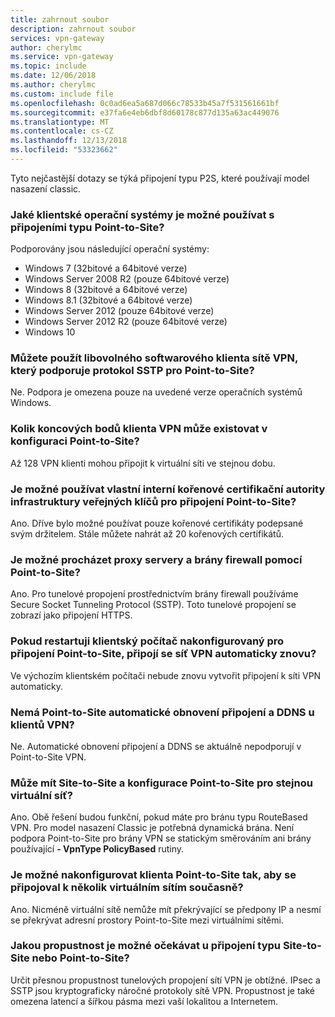 ```yaml
---
title: zahrnout soubor
description: zahrnout soubor
services: vpn-gateway
author: cherylmc
ms.service: vpn-gateway
ms.topic: include
ms.date: 12/06/2018
ms.author: cherylmc
ms.custom: include file
ms.openlocfilehash: 0c0ad6ea5a687d066c78533b45a7f531561661bf
ms.sourcegitcommit: e37fa6e4eb6dbf8d60178c877d135a63ac449076
ms.translationtype: MT
ms.contentlocale: cs-CZ
ms.lasthandoff: 12/13/2018
ms.locfileid: "53323662"
---
```

Tyto nejčastější dotazy se týká připojení typu P2S, které používají model nasazení classic.

### <a name="what-client-operating-systems-can-i-use-with-point-to-site"></a>Jaké klientské operační systémy je možné používat s připojeními typu Point-to-Site?

Podporovány jsou následující operační systémy:

* Windows 7 (32bitové a 64bitové verze)
* Windows Server 2008 R2 (pouze 64bitové verze)
* Windows 8 (32bitové a 64bitové verze)
* Windows 8.1 (32bitové a 64bitové verze)
* Windows Server 2012 (pouze 64bitové verze)
* Windows Server 2012 R2 (pouze 64bitové verze)
* Windows 10

### <a name="can-i-use-any-software-vpn-client-that-supports-sstp-for-point-to-site"></a>Můžete použít libovolného softwarového klienta sítě VPN, který podporuje protokol SSTP pro Point-to-Site?

Ne. Podpora je omezena pouze na uvedené verze operačních systémů Windows.

### <a name="how-many-vpn-client-endpoints-can-exist-in-my-point-to-site-configuration"></a>Kolik koncových bodů klienta VPN může existovat v konfiguraci Point-to-Site?

Až 128 VPN klienti mohou připojit k virtuální síti ve stejnou dobu.

### <a name="can-i-use-my-own-internal-pki-root-ca-for-point-to-site-connectivity"></a>Je možné používat vlastní interní kořenové certifikační autority infrastruktury veřejných klíčů pro připojení Point-to-Site?

Ano. Dříve bylo možné používat pouze kořenové certifikáty podepsané svým držitelem. Stále můžete nahrát až 20 kořenových certifikátů.

### <a name="can-i-traverse-proxies-and-firewalls-by-using-point-to-site"></a>Je možné procházet proxy servery a brány firewall pomocí Point-to-Site?

Ano. Pro tunelové propojení prostřednictvím brány firewall používáme Secure Socket Tunneling Protocol (SSTP). Toto tunelové propojení se zobrazí jako připojení HTTPS.

### <a name="if-i-restart-a-client-computer-configured-for-point-to-site-will-the-vpn-automatically-reconnect"></a>Pokud restartuji klientský počítač nakonfigurovaný pro připojení Point-to-Site, připojí se síť VPN automaticky znovu?

Ve výchozím klientském počítači nebude znovu vytvořit připojení k síti VPN automaticky.

### <a name="does-point-to-site-support-auto-reconnect-and-ddns-on-the-vpn-clients"></a>Nemá Point-to-Site automatické obnovení připojení a DDNS u klientů VPN?

Ne. Automatické obnovení připojení a DDNS se aktuálně nepodporují v Point-to-Site VPN.

### <a name="can-i-have-site-to-site-and-point-to-site-configurations-for-the-same-virtual-network"></a>Může mít Site-to-Site a konfigurace Point-to-Site pro stejnou virtuální síť?

Ano. Obě řešení budou funkční, pokud máte pro bránu typu RouteBased VPN. Pro model nasazení Classic je potřebná dynamická brána. Není podpora Point-to-Site pro brány VPN se statickým směrováním ani brány používající **- VpnType PolicyBased** rutiny.

### <a name="can-i-configure-a-point-to-site-client-to-connect-to-multiple-virtual-networks-at-the-same-time"></a>Je možné nakonfigurovat klienta Point-to-Site tak, aby se připojoval k několik virtuálním sítím současně?

Ano. Nicméně virtuální sítě nemůže mít překrývající se předpony IP a nesmí se překrývat adresní prostory Point-to-Site mezi virtuálními sítěmi.

### <a name="how-much-throughput-can-i-expect-through-site-to-site-or-point-to-site-connections"></a>Jakou propustnost je možné očekávat u připojení typu Site-to-Site nebo Point-to-Site?

Určit přesnou propustnost tunelových propojení sítí VPN je obtížné. IPsec a SSTP jsou kryptograficky náročné protokoly sítě VPN. Propustnost je také omezena latencí a šířkou pásma mezi vaší lokalitou a Internetem.
